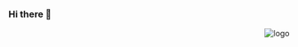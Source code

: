 ### Hi there 👋

<p>
  <img src="https://github-readme-stats.vercel.app/api?username=EvanMing&show_icons=true" alt="logo" align="right" style="margin-bottom:20px;"/>
</p>
<!--
**EvanMing/EvanMing** is a ✨ _special_ ✨ repository because its `README.md` (this file) appears on your GitHub profile.

Here are some ideas to get you started:

- 🔭 I’m currently working on ...
- 🌱 I’m currently learning ...
- 👯 I’m looking to collaborate on ...
- 🤔 I’m looking for help with ...
- 💬 Ask me about ...
- 📫 How to reach me: ...
- 😄 Pronouns: ...
- ⚡ Fun fact: ...
-->

